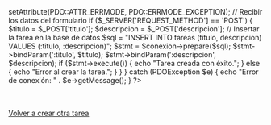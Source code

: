 <?php
// Conexión a la base de datos
$host = 'localhost';
$usuario = 'chicas'; // Cambia con tu usuario
$contraseña = '1234'; // Cambia con tu contraseña
$base_de_datos = 'AppTask';

try {
    $dsn = "mysql:host=$host;dbname=$base_de_datos";
    $conexion = new PDO($dsn, $usuario, $contraseña);
    $conexion->setAttribute(PDO::ATTR_ERRMODE, PDO::ERRMODE_EXCEPTION);

    // Recibir los datos del formulario
    if ($_SERVER['REQUEST_METHOD'] == 'POST') {
        $titulo = $_POST['titulo'];
        $descripcion = $_POST['descripcion'];

        // Insertar la tarea en la base de datos
        $sql = "INSERT INTO tareas (titulo, descripcion) VALUES (:titulo, :descripcion)";
        $stmt = $conexion->prepare($sql);
        $stmt->bindParam(':titulo', $titulo);
        $stmt->bindParam(':descripcion', $descripcion);

        if ($stmt->execute()) {
            echo "Tarea creada con éxito.";
        } else {
            echo "Error al crear la tarea.";
        }
    }
} catch (PDOException $e) {
    echo "Error de conexión: " . $e->getMessage();
}
?>

<br><br>
<a href="index.php">Volver a crear otra tarea</a>
